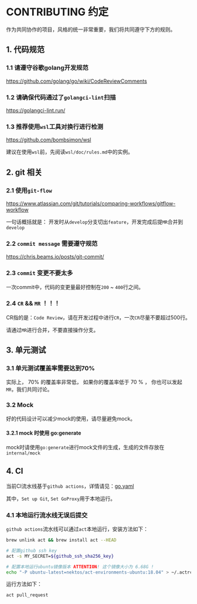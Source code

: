 # CONTRIBUTING 约定

作为共同协作的项目，风格的统一非常重要，我们将共同遵守下方的规则。

## 1. 代码规范

### 1.1 请遵守谷歌golang开发规范
https://github.com/golang/go/wiki/CodeReviewComments

### 1.2 请确保代码通过了`golangci-lint`扫描
https://golangci-lint.run/

### 1.3 推荐使用`wsl`工具对换行进行检测
https://github.com/bombsimon/wsl

建议在使用`wsl`前，先阅读`wsl/doc/rules.md`中的实例。

## 2. git 相关

### 2.1 使用`git-flow`
https://www.atlassian.com/git/tutorials/comparing-workflows/gitflow-workflow

一句话概括就是：
开发时从`develop`分支切出`feature`，开发完成后提`MR`合并到`develop`

### 2.2 `commit message` 需要遵守规范
https://chris.beams.io/posts/git-commit/

### 2.3 `commit` 变更不要太多
一次commit中，代码的变更量最好控制在`200` ~ `400`行之间。

### 2.4 `CR` && `MR` ！！！
CR指的是：`Code Review`，请在开发过程中进行`CR`，一次`CR`尽量不要超过500行。

请通过`MR`进行合并，不要直接操作分支。

## 3. 单元测试

### 3.1 单元测试覆盖率需要达到70%
实际上， 70% 的覆盖率非常低， 如果你的覆盖率低于 70 % ， 你也可以发起`MR`，我们共同讨论。

### 3.2 Mock
好的代码设计可以减少mock的使用，请尽量避免mock。

#### 3.2.1 mock 时使用 go:generate
mock时请使用`go:generate`进行mock文件的生成，生成的文件存放在`internal/mock`

## 4. CI
当前CI流水线基于`github actions`，详情请见：[go.yaml](./.github/workflows/go.yaml)

其中，`Set up Git`, `Set GoProxy`用于本地运行。

### 4.1 本地运行流水线无误后提交
`github actions`流水线可以通过`act`本地运行，安装方法如下：
```zsh
brew unlink act && brew install act --HEAD

# 配置github ssh key
act -s MY_SECRET=${github_ssh_sha256_key}

# 配置本地运行ubuntu镜像版本 ATTENTION! 这个镜像大小为 6.68G !
echo "-P ubuntu-latest=nektos/act-environments-ubuntu:18.04" > ~/.actrc
```

运行方法如下：

```zsh
act pull_request
```